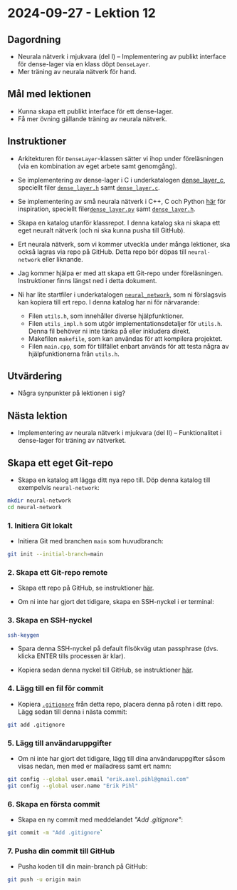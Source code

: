 # 2024-09-27 - Lektion 12

## Dagordning
* Neurala nätverk i mjukvara (del I) – Implementering av publikt interface för dense-lager via en klass döpt `DenseLayer`.
* Mer träning av neurala nätverk för hand.

## Mål med lektionen
* Kunna skapa ett publikt interface för ett dense-lager.
* Få mer övning gällande träning av neurala nätverk.

## Instruktioner
* Arkitekturen för `DenseLayer`-klassen sätter vi ihop under föreläsningen (via en kombination av eget arbete samt genomgång).
* Se implementering av dense-lager i C i underkatalogen [dense_layer_c](./dense_layer_c/), speciellt filer [`dense_layer.h`](./dense_layer_c/include/dense_layer.h) samt [`dense_layer.c`](./dense_layer_c/source/dense_layer.c).
* Se implementering av små neurala nätverk i C++, C och Python [här](../../code/neural_network/) för inspiration, speciellt filer[`dense_layer.py`](../../code/neural_network/python/dense_layer.py) samt [`dense_layer.h`](../../code/neural_network/cpp/general/include/dense_layer.h).
* Skapa en katalog utanför klassrepot. I denna katalog ska ni skapa ett eget neuralt nätverk (och ni ska kunna pusha till GitHub).
* Ert neurala nätverk, som vi kommer utveckla under många lektioner, ska också lagras via repo på GitHub. Detta repo bör döpas till `neural-network` eller liknande. 
* Jag kommer hjälpa er med att skapa ett Git-repo under föreläsningen. Instruktioner finns längst
ned i detta dokument.

* Ni har lite startfiler i underkatalogen [`neural_network`](./neural_network/), som ni förslagsvis kan kopiera till ert repo. I denna katalog har ni för närvarande:
    * Filen `utils.h`, som innehåller diverse hjälpfunktioner.
    * Filen `utils_impl.h` som utgör implementationsdetaljer för `utils.h`. Denna fil behöver ni inte tänka på eller inkludera direkt.
    * Makefilen `makefile`, som kan användas för att kompilera projektet.
    * Filen `main.cpp`, som för tillfället enbart används för att testa några av hjälpfunktionerna från `utils.h`.

## Utvärdering
* Några synpunkter på lektionen i sig?

## Nästa lektion
* Implementering av neurala nätverk i mjukvara (del II) – Funktionalitet i dense-lager för träning av nätverket.

## Skapa ett eget Git-repo

* Skapa en katalog att lägga ditt nya repo till. Döp denna katalog till exempelvis `neural-network`:

```bash
mkdir neural-network
cd neural-network
```

### 1. Initiera Git lokalt

* Initiera Git med branchen `main` som huvudbranch:

```bash
git init --initial-branch=main
```

### 2. Skapa ett Git-repo remote

* Skapa ett repo på GitHub, se instruktioner [här](https://docs.github.com/en/repositories/creating-and-managing-repositories/creating-a-new-repository).

* Om ni inte har gjort det tidigare, skapa en SSH-nyckel i er terminal:

### 3. Skapa en SSH-nyckel

```bash
ssh-keygen
```

* Spara denna SSH-nyckel på default filsökväg utan passphrase (dvs. klicka ENTER tills processen är klar).

* Kopiera sedan denna nyckel till GitHub, se instruktioner [här](https://docs.github.com/en/authentication/connecting-to-github-with-ssh/adding-a-new-ssh-key-to-your-github-account).

### 4. Lägg till en fil för commit

* Kopiera [`.gitignore`](../../.gitignore) från detta repo, placera denna på roten i ditt repo. Lägg sedan till denna i nästa commit:

```bash
git add .gitignore
```

### 5. Lägg till användaruppgifter

* Om ni inte har gjort det tidigare, lägg till dina användaruppgifter såsom visas nedan, men med er mailadress samt ert namn:

```bash
git config --global user.email "erik.axel.pihl@gmail.com"
git config --global user.name "Erik Pihl"
```

### 6. Skapa en första commit

* Skapa en ny commit med meddelandet *"Add .gitignore"*:

```bash
git commit -m "Add .gitignore`
```

### 7. Pusha din commit till GitHub

* Pusha koden till din main-branch på GitHub:

```bash
git push -u origin main
```